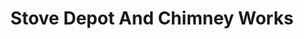 ---
title: "Stove Depot And Chimney Works"
url: /grand-junction/stove-depot-and-chimney-works/
shop: fireplace
---